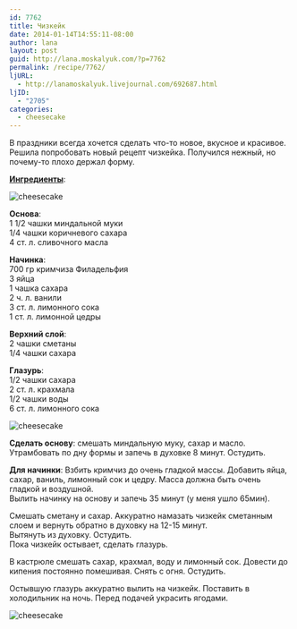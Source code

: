 ```yaml
---
id: 7762
title: Чизкейк
date: 2014-01-14T14:55:11-08:00
author: lana
layout: post
guid: http://lana.moskalyuk.com/?p=7762
permalink: /recipe/7762/
ljURL:
  - http://lanamoskalyuk.livejournal.com/692687.html
ljID:
  - "2705"
categories:
  - cheesecake
---
```

В праздники всегда хочется сделать что-то новое, вкусное и красивое. Решила попробовать новый рецепт чизкейка. Получился нежный, но почему-то плохо держал форму.

[**Ингредиенты**](http://www.barefeetinthekitchen.com/2013/04/layered-lemon-cheesecake-with-almond-crust-gluten-free-recipe.html):

![cheesecake](http://farm3.staticflickr.com/2832/11953411255_bdba6c5cda_c.jpg) 

**Основа**:  
1 1/2 чашки миндальной муки  
1/4 чашки коричневого сахара  
4 ст. л. сливочного масла

**Начинка**:  
700 гр кримчиза Филадельфия  
3 яйца  
1 чашка сахара  
2 ч. л. ванили  
3 ст. л. лимонного сока  
1 ст. л. лимонной цедры

**Верхний слой**:  
2 чашки сметаны  
1/4 чашки сахара

**Глазурь**:  
1/2 чашки сахара  
2 ст. л. крахмала  
1/2 чашки воды  
6 ст. л. лимонного сока

![cheesecake](http://farm8.staticflickr.com/7310/11953700613_a196dc38f0_c.jpg) 

**Сделать основу**: смешать миндальную муку, сахар и масло. Утрамбовать по дну формы и запечь в духовке 8 минут. Остудить.

**Для начинки**: Взбить кримчиз до очень гладкой массы. Добавить яйца, сахар, ваниль, лимонный сок и цедру. Масса должна быть очень гладкой и воздушной.  
Вылить начинку на основу и запечь 35 минут (у меня ушло 65мин).

Смешать сметану и сахар. Аккуратно намазать чизкейк сметанным слоем и вернуть обратно в духовку на 12-15 минут.  
Вытянуть из духовку. Остудить.  
Пока чизкейк остывает, сделать глазурь.

В кастрюле смешать сахар, крахмал, воду и лимонный сок. Довести до кипения постоянно помешивая. Снять с огня. Остудить.

Остывшую глазурь аккуратно вылить на чизкейк. Поставить в холодильник на ночь. Перед подачей украсить ягодами.

![cheesecake](http://farm6.staticflickr.com/5507/11953713473_d0d8049159_c.jpg)